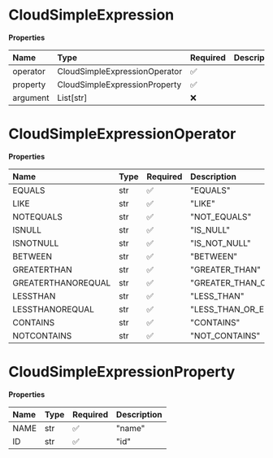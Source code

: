 # CloudSimpleExpression

**Properties**

| Name     | Type                          | Required | Description |
| :------- | :---------------------------- | :------- | :---------- |
| operator | CloudSimpleExpressionOperator | ✅       |             |
| property | CloudSimpleExpressionProperty | ✅       |             |
| argument | List[str]                     | ❌       |             |

# CloudSimpleExpressionOperator

**Properties**

| Name               | Type | Required | Description             |
| :----------------- | :--- | :------- | :---------------------- |
| EQUALS             | str  | ✅       | "EQUALS"                |
| LIKE               | str  | ✅       | "LIKE"                  |
| NOTEQUALS          | str  | ✅       | "NOT_EQUALS"            |
| ISNULL             | str  | ✅       | "IS_NULL"               |
| ISNOTNULL          | str  | ✅       | "IS_NOT_NULL"           |
| BETWEEN            | str  | ✅       | "BETWEEN"               |
| GREATERTHAN        | str  | ✅       | "GREATER_THAN"          |
| GREATERTHANOREQUAL | str  | ✅       | "GREATER_THAN_OR_EQUAL" |
| LESSTHAN           | str  | ✅       | "LESS_THAN"             |
| LESSTHANOREQUAL    | str  | ✅       | "LESS_THAN_OR_EQUAL"    |
| CONTAINS           | str  | ✅       | "CONTAINS"              |
| NOTCONTAINS        | str  | ✅       | "NOT_CONTAINS"          |

# CloudSimpleExpressionProperty

**Properties**

| Name | Type | Required | Description |
| :--- | :--- | :------- | :---------- |
| NAME | str  | ✅       | "name"      |
| ID   | str  | ✅       | "id"        |

